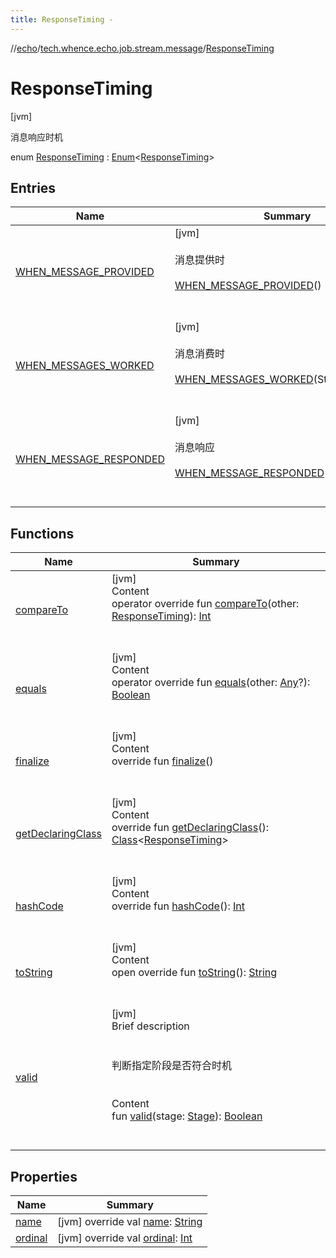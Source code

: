 ```yaml
---
title: ResponseTiming -
---
```

//[echo](../../index.md)/[tech.whence.echo.job.stream.message](../index.md)/[ResponseTiming](index.md)



# ResponseTiming  
 [jvm] 

消息响应时机

enum [ResponseTiming](index.md) : [Enum](https://kotlinlang.org/api/latest/jvm/stdlib/kotlin/-enum/index.html)<[ResponseTiming](index.md)>    


## Entries  
  
|  Name|  Summary| 
|---|---|
| [WHEN_MESSAGE_PROVIDED](-w-h-e-n_-m-e-s-s-a-g-e_-p-r-o-v-i-d-e-d/index.md)|  [jvm] <br><br>消息提供时<br><br>[WHEN_MESSAGE_PROVIDED](-w-h-e-n_-m-e-s-s-a-g-e_-p-r-o-v-i-d-e-d/index.md)()  <br>  <br>   <br>
| [WHEN_MESSAGES_WORKED](-w-h-e-n_-m-e-s-s-a-g-e-s_-w-o-r-k-e-d/index.md)|  [jvm] <br><br>消息消费时<br><br>[WHEN_MESSAGES_WORKED](-w-h-e-n_-m-e-s-s-a-g-e-s_-w-o-r-k-e-d/index.md)(Stage.WORKING)  <br>  <br>   <br>
| [WHEN_MESSAGE_RESPONDED](-w-h-e-n_-m-e-s-s-a-g-e_-r-e-s-p-o-n-d-e-d/index.md)|  [jvm] <br><br>消息响应<br><br>[WHEN_MESSAGE_RESPONDED](-w-h-e-n_-m-e-s-s-a-g-e_-r-e-s-p-o-n-d-e-d/index.md)()  <br>  <br>   <br>


## Functions  
  
|  Name|  Summary| 
|---|---|
| [compareTo](-w-h-e-n_-m-e-s-s-a-g-e_-r-e-s-p-o-n-d-e-d/index.md#kotlin/Enum/compareTo/#tech.whence.echo.job.stream.message.ResponseTiming/PointingToDeclaration/)| [jvm]  <br>Content  <br>operator override fun [compareTo](-w-h-e-n_-m-e-s-s-a-g-e_-r-e-s-p-o-n-d-e-d/index.md#kotlin/Enum/compareTo/#tech.whence.echo.job.stream.message.ResponseTiming/PointingToDeclaration/)(other: [ResponseTiming](index.md)): [Int](https://kotlinlang.org/api/latest/jvm/stdlib/kotlin/-int/index.html)  <br><br><br>
| [equals](../../tech.whence.echo.webclient.response/-response-mocker/-purpose/-p-a-r-s-e-d/index.md#kotlin/Enum/equals/#kotlin.Any?/PointingToDeclaration/)| [jvm]  <br>Content  <br>operator override fun [equals](../../tech.whence.echo.webclient.response/-response-mocker/-purpose/-p-a-r-s-e-d/index.md#kotlin/Enum/equals/#kotlin.Any?/PointingToDeclaration/)(other: [Any](https://kotlinlang.org/api/latest/jvm/stdlib/kotlin/-any/index.html)?): [Boolean](https://kotlinlang.org/api/latest/jvm/stdlib/kotlin/-boolean/index.html)  <br><br><br>
| [finalize](../../tech.whence.echo.webclient.response/-response-mocker/-purpose/-p-a-r-s-e-d/index.md#kotlin/Enum/finalize/#/PointingToDeclaration/)| [jvm]  <br>Content  <br>override fun [finalize](../../tech.whence.echo.webclient.response/-response-mocker/-purpose/-p-a-r-s-e-d/index.md#kotlin/Enum/finalize/#/PointingToDeclaration/)()  <br><br><br>
| [getDeclaringClass](../../tech.whence.echo.webclient.response/-response-mocker/-purpose/-p-a-r-s-e-d/index.md#kotlin/Enum/getDeclaringClass/#/PointingToDeclaration/)| [jvm]  <br>Content  <br>override fun [getDeclaringClass](../../tech.whence.echo.webclient.response/-response-mocker/-purpose/-p-a-r-s-e-d/index.md#kotlin/Enum/getDeclaringClass/#/PointingToDeclaration/)(): [Class](https://docs.oracle.com/javase/8/docs/api/java/lang/Class.html)<[ResponseTiming](index.md)>  <br><br><br>
| [hashCode](../../tech.whence.echo.webclient.response/-response-mocker/-purpose/-p-a-r-s-e-d/index.md#kotlin/Enum/hashCode/#/PointingToDeclaration/)| [jvm]  <br>Content  <br>override fun [hashCode](../../tech.whence.echo.webclient.response/-response-mocker/-purpose/-p-a-r-s-e-d/index.md#kotlin/Enum/hashCode/#/PointingToDeclaration/)(): [Int](https://kotlinlang.org/api/latest/jvm/stdlib/kotlin/-int/index.html)  <br><br><br>
| [toString](../../tech.whence.echo.webclient.response/-response-mocker/-purpose/-p-a-r-s-e-d/index.md#kotlin/Enum/toString/#/PointingToDeclaration/)| [jvm]  <br>Content  <br>open override fun [toString](../../tech.whence.echo.webclient.response/-response-mocker/-purpose/-p-a-r-s-e-d/index.md#kotlin/Enum/toString/#/PointingToDeclaration/)(): [String](https://kotlinlang.org/api/latest/jvm/stdlib/kotlin/-string/index.html)  <br><br><br>
| [valid](valid.md)| [jvm]  <br>Brief description  <br><br><br>判断指定阶段是否符合时机<br><br>  <br>Content  <br>fun [valid](valid.md)(stage: [Stage](../../tech.whence.echo.job.stream.provider/-stage/index.md)): [Boolean](https://kotlinlang.org/api/latest/jvm/stdlib/kotlin/-boolean/index.html)  <br><br><br>


## Properties  
  
|  Name|  Summary| 
|---|---|
| [name](index.md#tech.whence.echo.job.stream.message/ResponseTiming/name/#/PointingToDeclaration/)|  [jvm] override val [name](index.md#tech.whence.echo.job.stream.message/ResponseTiming/name/#/PointingToDeclaration/): [String](https://kotlinlang.org/api/latest/jvm/stdlib/kotlin/-string/index.html)   <br>
| [ordinal](index.md#tech.whence.echo.job.stream.message/ResponseTiming/ordinal/#/PointingToDeclaration/)|  [jvm] override val [ordinal](index.md#tech.whence.echo.job.stream.message/ResponseTiming/ordinal/#/PointingToDeclaration/): [Int](https://kotlinlang.org/api/latest/jvm/stdlib/kotlin/-int/index.html)   <br>

